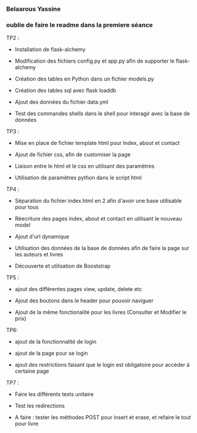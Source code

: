 ### Belaarous Yassine

### oublie de faire le readme dans la premiere séance

TP2 : 

* Installation de flask-alchemy

* Modification des fichiers config.py et app.py afin de supporter le flask-alchemy

* Création des tables en Python dans un fichier models.py

* Création des tables sql avec flask loaddb

* Ajout des données du fichier data.yml 

* Test des commandes shells dans le shell pour interagir avec la base de données

TP3 : 

* Mise en place de fichier template html pour Index, about et contact

* Ajout de fichier css, afin de customiser la page

* Liaison entre le html et le css en utilisant des paramètres

* Utilisation de paramètres python dans le script html

TP4 : 

* Séparation du fichier index.html en 2 afin d'avoir une base utilisable pour tous

* Réecriture des pages index, about et contact en utilisant le nouveau model

* Ajout d'url dynamique

* Utilisation des données de la base de données afin de faire la page sur les auteurs et livres

* Découverte et utilisation de Booststrap

TP5 :

* ajout des différentes pages view, update, delete etc

* Ajout des boutons dans le header pour pouvoir naviguer

* Ajout de la même fonctionalité pour les livres (Consulter et Modifier le prix)

TP6:

* ajout de la fonctionnalité de login

* ajout de la page pour se login

* ajout des restrictions faisant que le login est obligatoire pour accèder à certaine page

TP7 : 

* Faire les différents tests unitaire

* Test les redirections

* A faire : tester les méthodes POST pour insert et erase, et refaire le tout pour livre